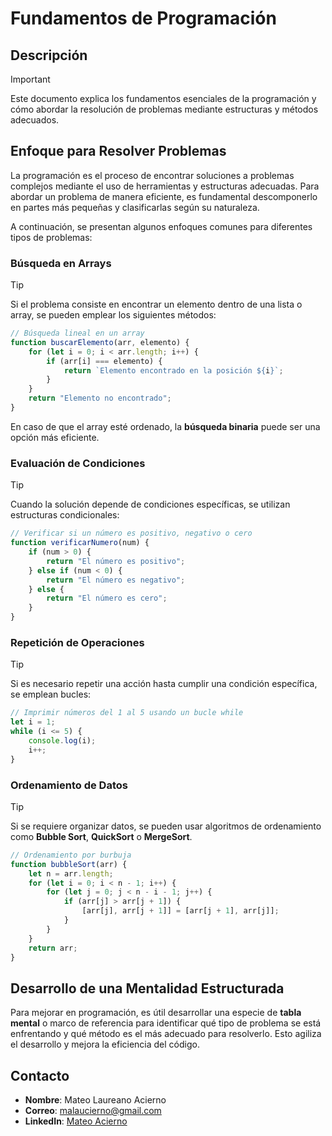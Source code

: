 # Fundamentos de Programación

## Descripción

>[!IMPORTANT]
Este documento explica los fundamentos esenciales de la programación y cómo abordar la resolución de problemas mediante estructuras y métodos adecuados.

## Enfoque para Resolver Problemas

La programación es el proceso de encontrar soluciones a problemas complejos mediante el uso de herramientas y estructuras adecuadas. Para abordar un problema de manera eficiente, es fundamental descomponerlo en partes más pequeñas y clasificarlas según su naturaleza.

A continuación, se presentan algunos enfoques comunes para diferentes tipos de problemas:

### Búsqueda en Arrays

>[!TIP]
Si el problema consiste en encontrar un elemento dentro de una lista o array, se pueden emplear los siguientes métodos:

```javascript
// Búsqueda lineal en un array
function buscarElemento(arr, elemento) {
    for (let i = 0; i < arr.length; i++) {
        if (arr[i] === elemento) {
            return `Elemento encontrado en la posición ${i}`;
        }
    }
    return "Elemento no encontrado";
}
```

En caso de que el array esté ordenado, la **búsqueda binaria** puede ser una opción más eficiente.

### Evaluación de Condiciones

>[!TIP]
Cuando la solución depende de condiciones específicas, se utilizan estructuras condicionales:

```javascript
// Verificar si un número es positivo, negativo o cero
function verificarNumero(num) {
    if (num > 0) {
        return "El número es positivo";
    } else if (num < 0) {
        return "El número es negativo";
    } else {
        return "El número es cero";
    }
}
```

### Repetición de Operaciones

>[!TIP]
Si es necesario repetir una acción hasta cumplir una condición específica, se emplean bucles:

```javascript
// Imprimir números del 1 al 5 usando un bucle while
let i = 1;
while (i <= 5) {
    console.log(i);
    i++;
}
```

### Ordenamiento de Datos

>[!TIP]
Si se requiere organizar datos, se pueden usar algoritmos de ordenamiento como **Bubble Sort**, **QuickSort** o **MergeSort**.

```javascript
// Ordenamiento por burbuja
function bubbleSort(arr) {
    let n = arr.length;
    for (let i = 0; i < n - 1; i++) {
        for (let j = 0; j < n - i - 1; j++) {
            if (arr[j] > arr[j + 1]) {
                [arr[j], arr[j + 1]] = [arr[j + 1], arr[j]];
            }
        }
    }
    return arr;
}
```

## Desarrollo de una Mentalidad Estructurada

Para mejorar en programación, es útil desarrollar una especie de **tabla mental** o marco de referencia para identificar qué tipo de problema se está enfrentando y qué método es el más adecuado para resolverlo. Esto agiliza el desarrollo y mejora la eficiencia del código.

## Contacto

- **Nombre**: Mateo Laureano Acierno
- **Correo**: malaucierno@gmail.com
- **LinkedIn**: [Mateo Acierno](https://www.linkedin.com/in/mateo-acierno/)